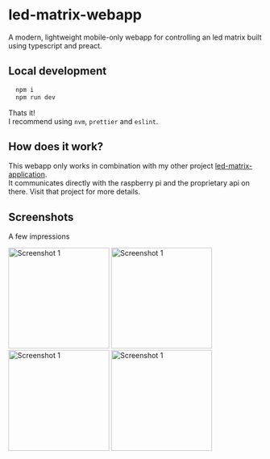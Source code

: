 # led-matrix-webapp

A modern, lightweight mobile-only webapp for controlling an led matrix built using typescript and preact.

## Local development

```bash
  npm i
  npm run dev
```

Thats it!  
I recommend using `nvm`, `prettier` and `eslint`.

## How does it work?

This webapp only works in combination with my other project [led-matrix-application](https://github.com/tsomic/led-matrix-application).  
It communicates directly with the raspberry pi and the proprietary api on there. Visit that project for more details.

## Screenshots

A few impressions

<img src="https://i.ibb.co/bgcn4fm/led-matrix-webapp-1.png" alt="Screenshot 1" width="200"/>
<img src="https://i.ibb.co/vZjZw0V/led-matrix-webapp-2.png" alt="Screenshot 1" width="200"/>
<img src="https://i.ibb.co/sRyTNkc/led-matrix-webapp-3.png" alt="Screenshot 1" width="200"/>
<img src="https://i.ibb.co/nmHbHRw/led-matrix-webapp-4.png" alt="Screenshot 1" width="200"/>
